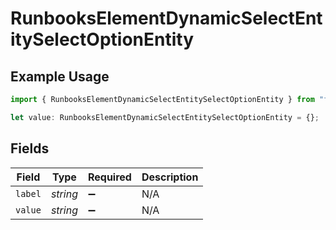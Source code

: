# RunbooksElementDynamicSelectEntitySelectOptionEntity

## Example Usage

```typescript
import { RunbooksElementDynamicSelectEntitySelectOptionEntity } from "firehydrant/models/components";

let value: RunbooksElementDynamicSelectEntitySelectOptionEntity = {};
```

## Fields

| Field              | Type               | Required           | Description        |
| ------------------ | ------------------ | ------------------ | ------------------ |
| `label`            | *string*           | :heavy_minus_sign: | N/A                |
| `value`            | *string*           | :heavy_minus_sign: | N/A                |